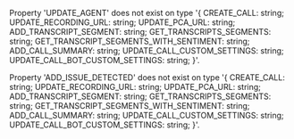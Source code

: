 Property 'UPDATE_AGENT' does not exist on type '{ CREATE_CALL: string; UPDATE_RECORDING_URL: string; UPDATE_PCA_URL: string; ADD_TRANSCRIPT_SEGMENT: string; GET_TRANSCRIPTS_SEGMENTS: string; GET_TRANSCRIPT_SEGMENTS_WITH_SENTIMENT: string; ADD_CALL_SUMMARY: string; UPDATE_CALL_CUSTOM_SETTINGS: string; UPDATE_CALL_BOT_CUSTOM_SETTINGS: string; }'.

Property 'ADD_ISSUE_DETECTED' does not exist on type '{ CREATE_CALL: string; UPDATE_RECORDING_URL: string; UPDATE_PCA_URL: string; ADD_TRANSCRIPT_SEGMENT: string; GET_TRANSCRIPTS_SEGMENTS: string; GET_TRANSCRIPT_SEGMENTS_WITH_SENTIMENT: string; ADD_CALL_SUMMARY: string; UPDATE_CALL_CUSTOM_SETTINGS: string; UPDATE_CALL_BOT_CUSTOM_SETTINGS: string; }'.
